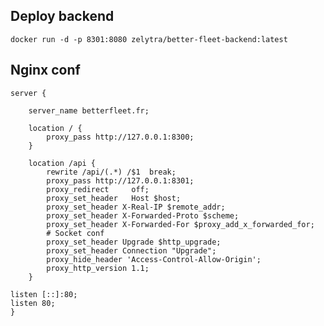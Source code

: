 ## Deploy backend
``docker run -d -p 8301:8080 zelytra/better-fleet-backend:latest``

## Nginx conf
```nginx configuration
server {

    server_name betterfleet.fr;

    location / {
        proxy_pass http://127.0.0.1:8300;
    }

    location /api {
        rewrite /api/(.*) /$1  break;
        proxy_pass http://127.0.0.1:8301;
        proxy_redirect     off;
        proxy_set_header   Host $host;
        proxy_set_header X-Real-IP $remote_addr;
        proxy_set_header X-Forwarded-Proto $scheme;
        proxy_set_header X-Forwarded-For $proxy_add_x_forwarded_for;
        # Socket conf
        proxy_set_header Upgrade $http_upgrade;
        proxy_set_header Connection "Upgrade";
        proxy_hide_header 'Access-Control-Allow-Origin';
        proxy_http_version 1.1;
    }

listen [::]:80;
listen 80;
}
```